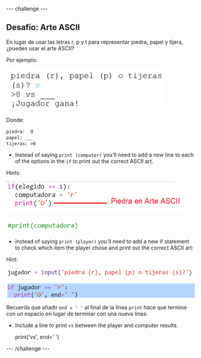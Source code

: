 \--- challenge \---

## Desafío: Arte ASCII

En lugar de usar las letras r, p y t para representar piedra, papel y tijera, ¿puedes usar el arte ASCII?

Por ejemplo:

![captura de pantalla](images/rps-ascii-challenge.png)

Donde:

    piedra:  O
    papel: ___
    tijeras: >8
    

+ Instead of saying `print (computer)` you'll need to add a new line to each of the options in the `if` to print out the correct ASCII art. 

Hints:

![captura de pantalla](images/rps-ascii-rock.png)

![captura de pantalla](images/rps-comment-computer.png)

+ Instead of saying `print (player)` you'll need to add a new if statement to check which item the player chose and print out the correct ASCII art:

Hint:

![captura de pantalla](images/rps-player-ascii.png)

Recuerda que añadir `end = ' '` al final de la línea `print` hace que termine con un espacio en lugar de terminar con una nueva línea.

+ Include a line to print `vs` between the player and computer results.

    print('vs', end=' ')
    

\--- /challenge \---